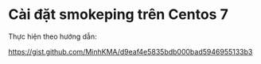 # Cài đặt smokeping trên Centos 7

Thực hiện theo hướng dẫn:

https://gist.github.com/MinhKMA/d9eaf4e5835bdb000bad5946955133b3